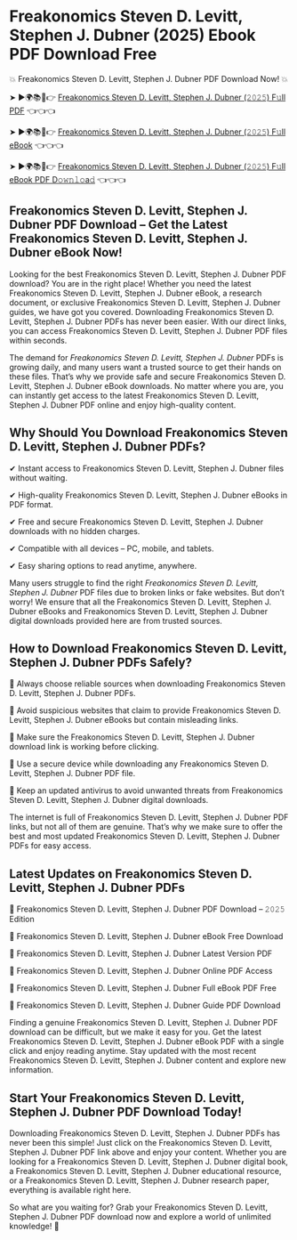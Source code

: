 # Freakonomics Steven D. Levitt, Stephen J. Dubner (2025) Ebook PDF Download Free

💥 Freakonomics Steven D. Levitt, Stephen J. Dubner PDF Download Now! 💥

➤ ►🌍📚📱👉 [Freakonomics Steven D. Levitt, Stephen J. Dubner (𝟸𝟶𝟸𝟻) F𝚞ll PDF](https://getpdf.xyz/freakonomics-steven-d.-levitt-stephen-j.-dubner) 👈👈👈


➤ ►🌍📚📱👉 [Freakonomics Steven D. Levitt, Stephen J. Dubner (𝟸𝟶𝟸𝟻) F𝚞ll eBook](https://getpdf.xyz/freakonomics-steven-d.-levitt-stephen-j.-dubner) 👈👈👈


➤ ►🌍📚📱👉 [Freakonomics Steven D. Levitt, Stephen J. Dubner (𝟸𝟶𝟸𝟻) F𝚞ll eBook PDF D𝚘𝚠𝚗𝚕𝚘a𝚍](https://getpdf.xyz/freakonomics-steven-d.-levitt-stephen-j.-dubner) 👈👈👈


## Freakonomics Steven D. Levitt, Stephen J. Dubner PDF Download – Get the Latest Freakonomics Steven D. Levitt, Stephen J. Dubner eBook Now!

Looking for the best Freakonomics Steven D. Levitt, Stephen J. Dubner PDF download? You are in the right place! Whether you need the latest Freakonomics Steven D. Levitt, Stephen J. Dubner eBook, a research document, or exclusive Freakonomics Steven D. Levitt, Stephen J. Dubner guides, we have got you covered. Downloading Freakonomics Steven D. Levitt, Stephen J. Dubner PDFs has never been easier. With our direct links, you can access Freakonomics Steven D. Levitt, Stephen J. Dubner PDF files within seconds.

The demand for *Freakonomics Steven D. Levitt, Stephen J. Dubner* PDFs is growing daily, and many users want a trusted source to get their hands on these files. That’s why we provide safe and secure Freakonomics Steven D. Levitt, Stephen J. Dubner eBook downloads. No matter where you are, you can instantly get access to the latest Freakonomics Steven D. Levitt, Stephen J. Dubner PDF online and enjoy high-quality content.

## Why Should You Download Freakonomics Steven D. Levitt, Stephen J. Dubner PDFs?

✔ Instant access to Freakonomics Steven D. Levitt, Stephen J. Dubner files without waiting.

✔ High-quality Freakonomics Steven D. Levitt, Stephen J. Dubner eBooks in PDF format.

✔ Free and secure Freakonomics Steven D. Levitt, Stephen J. Dubner downloads with no hidden charges.

✔ Compatible with all devices – PC, mobile, and tablets.

✔ Easy sharing options to read anytime, anywhere.

Many users struggle to find the right *Freakonomics Steven D. Levitt, Stephen J. Dubner* PDF files due to broken links or fake websites. But don’t worry! We ensure that all the Freakonomics Steven D. Levitt, Stephen J. Dubner eBooks and Freakonomics Steven D. Levitt, Stephen J. Dubner digital downloads provided here are from trusted sources.

## How to Download Freakonomics Steven D. Levitt, Stephen J. Dubner PDFs Safely?

📌 Always choose reliable sources when downloading Freakonomics Steven D. Levitt, Stephen J. Dubner PDFs.

📌 Avoid suspicious websites that claim to provide Freakonomics Steven D. Levitt, Stephen J. Dubner eBooks but contain misleading links.

📌 Make sure the Freakonomics Steven D. Levitt, Stephen J. Dubner download link is working before clicking.

📌 Use a secure device while downloading any Freakonomics Steven D. Levitt, Stephen J. Dubner PDF file.

📌 Keep an updated antivirus to avoid unwanted threats from Freakonomics Steven D. Levitt, Stephen J. Dubner digital downloads.

The internet is full of Freakonomics Steven D. Levitt, Stephen J. Dubner PDF links, but not all of them are genuine. That’s why we make sure to offer the best and most updated Freakonomics Steven D. Levitt, Stephen J. Dubner PDFs for easy access.

## Latest Updates on Freakonomics Steven D. Levitt, Stephen J. Dubner PDFs

🔹 Freakonomics Steven D. Levitt, Stephen J. Dubner PDF Download – 𝟸𝟶𝟸𝟻 Edition

🔹 Freakonomics Steven D. Levitt, Stephen J. Dubner eBook Free Download

🔹 Freakonomics Steven D. Levitt, Stephen J. Dubner Latest Version PDF

🔹 Freakonomics Steven D. Levitt, Stephen J. Dubner Online PDF Access

🔹 Freakonomics Steven D. Levitt, Stephen J. Dubner Full eBook PDF Free

🔹 Freakonomics Steven D. Levitt, Stephen J. Dubner Guide PDF Download

Finding a genuine Freakonomics Steven D. Levitt, Stephen J. Dubner PDF download can be difficult, but we make it easy for you. Get the latest Freakonomics Steven D. Levitt, Stephen J. Dubner eBook PDF with a single click and enjoy reading anytime. Stay updated with the most recent Freakonomics Steven D. Levitt, Stephen J. Dubner content and explore new information.

## Start Your Freakonomics Steven D. Levitt, Stephen J. Dubner PDF Download Today!

Downloading Freakonomics Steven D. Levitt, Stephen J. Dubner PDFs has never been this simple! Just click on the Freakonomics Steven D. Levitt, Stephen J. Dubner PDF link above and enjoy your content. Whether you are looking for a Freakonomics Steven D. Levitt, Stephen J. Dubner digital book, a Freakonomics Steven D. Levitt, Stephen J. Dubner educational resource, or a Freakonomics Steven D. Levitt, Stephen J. Dubner research paper, everything is available right here.

So what are you waiting for? Grab your Freakonomics Steven D. Levitt, Stephen J. Dubner PDF download now and explore a world of unlimited knowledge! 🚀